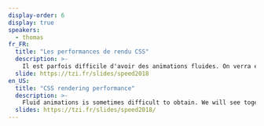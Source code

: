```yaml
---
display-order: 6
display: true
speakers:
  - thomas
fr_FR:
  title: "Les performances de rendu CSS"
  description: >-
    Il est parfois difficile d'avoir des animations fluides. On verra ensemble comment fonctionne un navigateur et pourquoi il faut faire attention avec les SVG, avec certaines unités, et avec la plupart de propriétés CSS. On n’est pas pour autant dépourvu de possibilités. On en profitera pour faire le tour de ce que l’on a dans notre trousse à outils ! 
  slide: https://tzi.fr/slides/speed2018
en_US:
  title: "CSS rendering performance"
  description: >-
    Fluid animations is sometimes difficult to obtain. We will see together how a browser works and why we have to be careful with SVGs, some units, and most CSS properties. This does not mean that we are deprived of possibilities. We'll take this opportunity to take a look at what we have in our toolkit!
  slides: https://tzi.fr/slides/speed2018/
---
```


